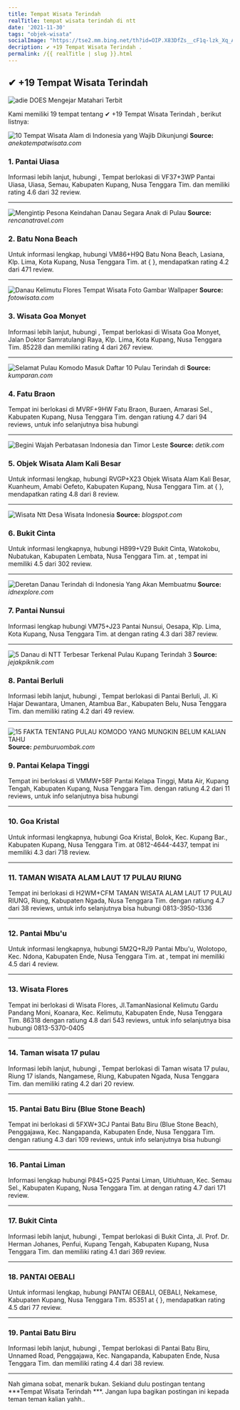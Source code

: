 ```yaml
---
title: Tempat Wisata Terindah 
realTitle: tempat wisata terindah di ntt
date: '2021-11-30'
tags: "objek-wisata"
socialImage: "https://tse2.mm.bing.net/th?id=OIP.X83DfZs__cF1q-lzk_Xq_AHaE8&amp;pid=15.1"
decription: ✔ +19 Tempat Wisata Terindah .
permalink: /{{ realTitle | slug }}.html
---
```


## ✔ +19 Tempat Wisata Terindah 

![ adie DOES  Mengejar Matahari Terbit](http://4.bp.blogspot.com/-qI-3kZqhBFw/TwFN6fsirWI/AAAAAAAAA78/JoNIR5njgNA/s1600/IMG_3889.JPG)



Kami memiliki 19 tempat tentang ✔ +19 Tempat Wisata Terindah , berikut listnya:



![10 Tempat Wisata Alam di Indonesia yang Wajib Dikunjungi](https://tse2.mm.bing.net/th?id=OIP.Va9NDV_Q6d_dpL6g6IJuNAHaE6&amp;pid=15.1)
**Source:** _anekatempatwisata.com_


### 1. Pantai Uiasa



Informasi lebih lanjut, hubungi , Tempat berlokasi di VF37+3WP Pantai Uiasa, Uiasa, Semau, Kabupaten Kupang, Nusa Tenggara Tim. dan memiliki rating 4.6 dari 32 review.

---


![Mengintip Pesona Keindahan Danau Segara Anak di Pulau ](https://tse3.mm.bing.net/th?id=OIP.1S8RIxZygsjYFZlv9dUxzQHaEH&amp;pid=15.1)
**Source:** _rencanatravel.com_


### 2. Batu Nona Beach



Untuk informasi lengkap, hubungi VM86+H9Q Batu Nona Beach, Lasiana, Klp. Lima, Kota Kupang, Nusa Tenggara Tim. at {  }, mendapatkan rating 4.2 dari 471 review.

---


![Danau Kelimutu Flores  Tempat Wisata  Foto Gambar Wallpaper](https://tse1.mm.bing.net/th?id=OIP.eXqrfW9vZwHTPoZCNziueAHaE9&amp;pid=15.1)
**Source:** _fotowisata.com_


### 3. Wisata Goa Monyet



Informasi lebih lanjut, hubungi , Tempat berlokasi di Wisata Goa Monyet, Jalan Doktor Samratulangi Raya, Klp. Lima, Kota Kupang, Nusa Tenggara Tim. 85228 dan memiliki rating 4 dari 267 review.

---


![Selamat Pulau Komodo Masuk Daftar 10 Pulau Terindah di ](https://tse2.mm.bing.net/th?id=OIP.ThCb_U00rC4kwAI2_W-P5AHaEo&amp;pid=15.1)
**Source:** _kumparan.com_


### 4. Fatu Braon



Tempat ini berlokasi di MVRF+9HW Fatu Braon, Buraen, Amarasi Sel., Kabupaten Kupang, Nusa Tenggara Tim. dengan ratiung 4.7 dari 94 reviews, untuk info selanjutnya bisa hubungi 

---


![Begini Wajah Perbatasan Indonesia dan Timor Leste](https://tse3.mm.bing.net/th?id=OIP.geY8z087WPO0-HhyTTafSAHaEK&amp;pid=15.1)
**Source:** _detik.com_


### 5. Objek Wisata Alam Kali Besar



Untuk informasi lengkap, hubungi RVGP+X23 Objek Wisata Alam Kali Besar, Kuanheum, Amabi Oefeto, Kabupaten Kupang, Nusa Tenggara Tim. at {  }, mendapatkan rating 4.8 dari 8 review.

---


![Wisata Ntt Desa  Wisata Indonesia](https://tse4.mm.bing.net/th?id=OIP.5K70FS4OW9G6XJGi4OPSBgHaF2&amp;pid=15.1)
**Source:** _blogspot.com_


### 6. Bukit Cinta



Untuk informasi lengkapnya, hubungi H899+V29 Bukit Cinta, Watokobu, Nubatukan, Kabupaten Lembata, Nusa Tenggara Tim. at , tempat ini memiliki 4.5 dari 302 review.

---


![Deretan Danau Terindah di Indonesia Yang Akan Membuatmu ](https://tse2.mm.bing.net/th?id=OIP.yU3u8jIwjPOO90PG1BQIrQHaEp&amp;pid=15.1)
**Source:** _idnexplore.com_


### 7. Pantai Nunsui



Informasi lengkap hubungi VM75+J23 Pantai Nunsui, Oesapa, Klp. Lima, Kota Kupang, Nusa Tenggara Tim. at  dengan rating 4.3 dari 387 review.

---


![5 Danau di NTT Terbesar Terkenal Pulau Kupang Terindah 3 ](https://tse3.mm.bing.net/th?id=OIP.mnPVjtNOtTnvjBw--yxjRwHaEd&amp;pid=15.1)
**Source:** _jejakpiknik.com_


### 8. Pantai Berluli



Informasi lebih lanjut, hubungi , Tempat berlokasi di Pantai Berluli, Jl. Ki Hajar Dewantara, Umanen, Atambua Bar., Kabupaten Belu, Nusa Tenggara Tim. dan memiliki rating 4.2 dari 49 review.

---


![15 FAKTA TENTANG PULAU KOMODO YANG MUNGKIN BELUM KALIAN TAHU](https://tse4.mm.bing.net/th?id=OIP.yXA6Th7Kx_jpVhqtT97DAAHaE7&amp;pid=15.1)
**Source:** _pemburuombak.com_


### 9. Pantai Kelapa Tinggi



Tempat ini berlokasi di VMMW+58F Pantai Kelapa Tinggi, Mata Air, Kupang Tengah, Kabupaten Kupang, Nusa Tenggara Tim. dengan ratiung 4.2 dari 11 reviews, untuk info selanjutnya bisa hubungi 

---


### 10. Goa Kristal



Untuk informasi lengkapnya, hubungi Goa Kristal, Bolok, Kec. Kupang Bar., Kabupaten Kupang, Nusa Tenggara Tim. at 0812-4644-4437, tempat ini memiliki 4.3 dari 718 review.

---


### 11. TAMAN WISATA ALAM LAUT 17 PULAU RIUNG



Tempat ini berlokasi di H2WM+CFM TAMAN WISATA ALAM LAUT 17 PULAU RIUNG, Riung, Kabupaten Ngada, Nusa Tenggara Tim. dengan ratiung 4.7 dari 38 reviews, untuk info selanjutnya bisa hubungi 0813-3950-1336

---


### 12. Pantai Mbu&#039;u



Untuk informasi lengkapnya, hubungi 5M2Q+RJ9 Pantai Mbu&#039;u, Wolotopo, Kec. Ndona, Kabupaten Ende, Nusa Tenggara Tim. at , tempat ini memiliki 4.5 dari 4 review.

---


### 13. Wisata Flores



Tempat ini berlokasi di Wisata Flores, Jl.TamanNasional Kelimutu Gardu Pandang Moni, Koanara, Kec. Kelimutu, Kabupaten Ende, Nusa Tenggara Tim. 86318 dengan ratiung 4.8 dari 543 reviews, untuk info selanjutnya bisa hubungi 0813-5370-0405

---


### 14. Taman wisata 17 pulau



Informasi lebih lanjut, hubungi , Tempat berlokasi di Taman wisata 17 pulau, Riung 17 islands, Nangamese, Riung, Kabupaten Ngada, Nusa Tenggara Tim. dan memiliki rating 4.2 dari 20 review.

---


### 15. Pantai Batu Biru (Blue Stone Beach)



Tempat ini berlokasi di 5FXW+3CJ Pantai Batu Biru (Blue Stone Beach), Penggajawa, Kec. Nangapanda, Kabupaten Ende, Nusa Tenggara Tim. dengan ratiung 4.3 dari 109 reviews, untuk info selanjutnya bisa hubungi 

---


### 16. Pantai Liman



Informasi lengkap hubungi P845+Q25 Pantai Liman, Uitiuhtuan, Kec. Semau Sel., Kabupaten Kupang, Nusa Tenggara Tim. at  dengan rating 4.7 dari 171 review.

---


### 17. Bukit Cinta



Informasi lebih lanjut, hubungi , Tempat berlokasi di Bukit Cinta, Jl. Prof. Dr. Herman Johanes, Penfui, Kupang Tengah, Kabupaten Kupang, Nusa Tenggara Tim. dan memiliki rating 4.1 dari 369 review.

---


### 18. PANTAI OEBALI



Untuk informasi lengkap, hubungi PANTAI OEBALI, OEBALI, Nekamese, Kabupaten Kupang, Nusa Tenggara Tim. 85351 at {  }, mendapatkan rating 4.5 dari 77 review.

---


### 19. Pantai Batu Biru



Informasi lebih lanjut, hubungi , Tempat berlokasi di Pantai Batu Biru, Unnamed Road, Penggajawa, Kec. Nangapanda, Kabupaten Ende, Nusa Tenggara Tim. dan memiliki rating 4.4 dari 38 review.

---









Nah gimana sobat, menarik bukan. Sekiand dulu postingan tentang ***Tempat Wisata Terindah ***. Jangan lupa bagikan postingan ini kepada teman teman kalian yahh..

